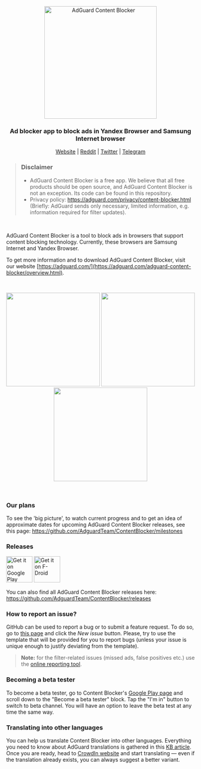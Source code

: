 &nbsp;
<p align="center">
  <picture>
   <source media="(prefers-color-scheme: dark)" srcset="https://cdn.adguard.com/public/Adguard/Common/Logos/cont_dark.svg" width="300px" alt="AdGuard Content Blocker" />
   <img src="https://cdn.adguard.com/public/Adguard/Common/Logos/cont.svg" width="300px" alt="AdGuard Content Blocker" />
 </picture>
</p>
<h3 align="center">Ad blocker app to block ads in Yandex Browser and Samsung Internet browser</h3>
<p align="center">
    <a href="https://adguard.com/">Website</a> |
    <a href="https://reddit.com/r/Adguard">Reddit</a> |
    <a href="https://twitter.com/AdGuard">Twitter</a> |
    <a href="https://t.me/adguard_en">Telegram</a>
</p>


> ### Disclaimer
> - AdGuard Content Blocker is a free app. We believe that all free products should be open source, and AdGuard Content Blocker is not an exception. Its code can be found in this repository.
> - Privacy policy: https://adguard.com/privacy/content-blocker.html (Briefly: AdGuard sends only necessary, limited information, e.g. information required for filter updates).

&nbsp;


AdGuard Content Blocker is a tool to block ads in browsers that support content blocking technology. Currently, these browsers are Samsung Internet and Yandex Browser.

To get more information and to download AdGuard Content Blocker, visit our website [https://adguard.com/](https://adguard.com/adguard-content-blocker/overview.html).

&nbsp;

<p align="center">
<img src="https://cdn.adguard.com/content/github/content_blocker/android/welcome.png" width="250">
<img src="https://cdn.adguard.com/content/github/content_blocker/android/main.png" width="250">
<img src="https://cdn.adguard.com/content/github/content_blocker/android/filters.png" width="250">
</p>

&nbsp;


### Our plans

To see the 'big picture', to watch current progress and to get an idea of approximate dates for upcoming AdGuard Content Blocker releases, see this page: https://github.com/AdguardTeam/ContentBlocker/milestones

### Releases

[<img src="https://play.google.com/intl/en_us/badges/images/generic/en-play-badge.png" alt="Get it on Google Play" height="70">](https://play.google.com/store/apps/details?id=com.adguard.android.contentblocker)
[<img src="https://f-droid.org/badge/get-it-on.png" alt="Get it on F-Droid" height="70">](https://f-droid.org/packages/com.adguard.android.contentblocker/)

You can also find all AdGuard Content Blocker releases here: https://github.com/AdguardTeam/ContentBlocker/releases

### How to report an issue?

GitHub can be used to report a bug or to submit a feature request. To do so, go to [this page](https://github.com/AdguardTeam/ContentBlocker/issues) and click the *New issue* button. Please, try to use the template that will be provided for you to report bugs (unless your issue is unique enough to justify deviating from the template).

>**Note:** for the filter-related issues (missed ads, false positives etc.) use the [online reporting tool](https://reports.adguard.com/new_issue.html). 

### Becoming a beta tester

To become a beta tester, go to Content Blocker's [Google Play page](https://play.google.com/store/apps/details?id=com.adguard.android.contentblocker) and scroll down to the "Become a beta tester" block. Tap the "I'm in" button to switch to beta channel. You will have an option to leave the beta test at any time the same way.

### Translating into other languages

You can help us translate Content Blocker into other languages. Everything you need to know about AdGuard translations is gathered in this [KB article](https://kb.adguard.com/general/adguard-translations). Once you are ready, head to [CrowdIn website](https://crowdin.com/project/adguard-applications/en#/adguard-content-blocker) and start translating — even if the translation already exists, you can always suggest a better variant.
